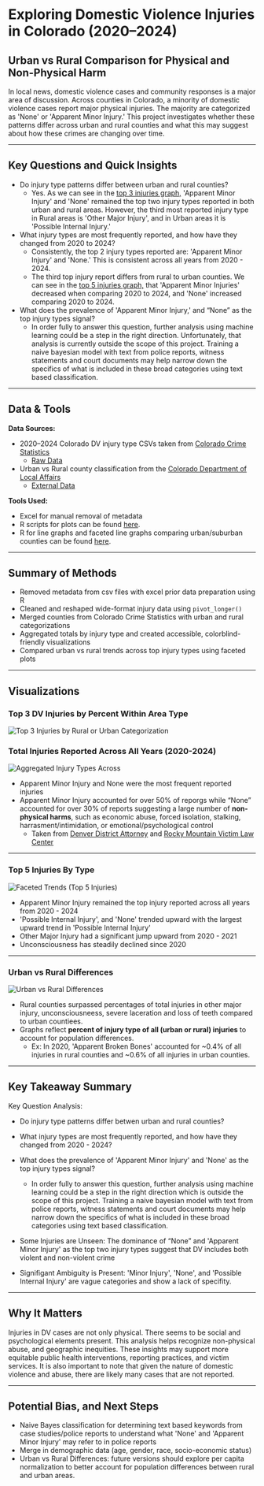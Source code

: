 # Exploring Domestic Violence Injuries in Colorado (2020–2024)  
## Urban vs Rural Comparison for Physical and Non-Physical Harm

In local news, domestic violence cases and community responses is a major area of discussion. Across counties in Colorado, a minority of domestic violence cases report major physical injuries. The majority are categorized as 'None' or 'Apparent Minor Injury.' This project investigates whether these patterns differ across urban and rural counties and what this may suggest about how these crimes are changing over time.

---

## Key Questions and Quick Insights
- Do injury type patterns differ between urban and rural counties?
  - Yes. As we can see in the [top 3 injuries graph,](#Top-3-DV-Injuries-by-Percent-Within-Area-Type) 'Apparent Minor Injury' and 'None' remained the top two injury types reported in both urban and rural areas. However, the third most reported injury type in Rural areas is 'Other Major Injury', and in Urban areas it is 'Possible Internal Injury.'
- What injury types are most frequently reported, and how have they changed from 2020 to 2024?
  - Consistently, the top 2 injury types reported are: 'Apparent Minor Injury' and 'None.' This is consistent across all years from 2020 - 2024.
  - The third top injury report differs from rural to urban counties. We can see in the [top 5 injuries graph,](#top-five-injuries-by-type) that 'Apparent Minor Injuries' decreased when comparing 2020 to 2024, and 'None' increased comparing 2020 to 2024.
- What does the prevalence of 'Apparent Minor Injury,' and “None” as the top injury types signal?
  - In order fully to answer this question, further analysis using machine learning could be a step in the right direction. Unfortunately, that analysis is currently outside the scope of this project. Training a naive bayesian model with text from police reports, witness statements and court documents may help narrow down the specifics of what is included in these broad categories using text based classification.

---

## Data & Tools  
**Data Sources:**  
- 2020–2024 Colorado DV injury type CSVs taken from [Colorado Crime Statistics](https://coloradocrimestats.state.co.us/tops)
  - [Raw Data](/raw_data)
- Urban vs Rural county classification from the [Colorado Department of Local Affairs](https://cdola.colorado.gov/colorado-community-classification)
  - [External Data](/external_data)

**Tools Used:**  
- Excel for manual removal of metadata
- R scripts for plots can be found [here](/scripts/dvScript.R).
- R for line graphs and faceted line graphs comparing urban/suburban counties can be found [here](scripts/RuralUrbanPlots.R).
---

## Summary of Methods  
- Removed metadata from csv files with excel prior data preparation using R
- Cleaned and reshaped wide-format injury data using `pivot_longer()`  
- Merged counties from Colorado Crime Statistics with urban and rural categorizations
- Aggregated totals by injury type and created accessible, colorblind-friendly visualizations  
- Compared urban vs rural trends across top injury types using faceted plots

---

## Visualizations

### **Top 3 DV Injuries by Percent Within Area Type**
![Top 3 Injuries by Rural or Urban Categorization](/outputs/topThreeByArea.png)

### **Total Injuries Reported Across All Years (2020-2024)** 
![Aggregated Injury Types Across](/outputs/dvBarGraphAggregate.png) 
   - Apparent Minor Injury and None were the most frequent reported injuries
   - Apparent Minor Injury accounted for over 50% of reporgs while “None” accounted for over 30% of reports suggesting a large number of **non-physical harms**, such as economic abuse, forced isolation, stalking, harrasment/intimidation, or emotional/psychological control
      - Taken from [Denver District Attorney](https://www.denverda.org/domestic-violence/) and [Rocky Mountain Victim Law Center](https://www.rmvictimlaw.org/learn/legal-information/criminal/domestic-violence-domestic-abuse)
---
### **Top 5 Injuries By Type** 
![**Faceted Trends (Top 5 Injuries)**](/outputs/dvTopFiveFaceted.png)
   - Apparent Minor Injury remained the top injury reported across all years from 2020 - 2024 
   - 'Possible Internal Injury', and 'None' trended upward with the largest upward trend in 'Possible Internal Injury'
   - Other Major Injury had a significant jump upward from 2020 - 2021
   - Unconsciousness has steadily declined since 2020
---
### **Urban vs Rural Differences**
![**Urban vs Rural Differences**](/outputs/urbanVsRuralPlots.png) 
   - Rural counties surpassed percentages of total injuries in other major injury, unconsciousneess, severe laceration and loss of teeth compared to urban countiees.
   - Graphs reflect **percent of injury type of all (urban or rural) injuries** to account for population differences.
     - Ex: In 2020, 'Apparent Broken Bones' accounted for ~0.4% of all injuries in rural counties and ~0.6% of all injuries in urban counties.
---

## Key Takeaway Summary
Key Question Analysis:
- Do injury type patterns differ betwen urban and rural counties?

- What injury types are most frequently reported, and how have they changed from 2020 - 2024?

- What does the prevalence of 'Apparent Minor Injury' and 'None' as the top injury types signal?
  - In order fully to answer this question, further analysis using machine learning could be a step in the right direction which is outside the scope of this project. Training a naive bayesian model with text from police reports, witness statements and court documents may help narrow down the specifics of what is included in these broad categories using text based classification.

- Some Injuries are Unseen: The dominance of “None” and 'Apparent Minor Injury' as the top two injury types suggest that DV includes both violent and non-violent crime

- Signifigant Ambiguity is Present: 'Minor Injury', 'None', and 'Possible Internal Injury' are vague categories and show a lack of specifity.

---

## Why It Matters  
Injuries in DV cases are not only physical. There seems to be social and psychological elements present. This analysis helps recognize non-physical abuse, and geographic inequities. These insights may support more equitable public health interventions, reporting practices, and victim services. It is also important to note that given the nature of domestic violence and abuse, there are likely many cases that are not reported.

---

## Potential Bias, and Next Steps  
- Naive Bayes classification for determining text based keywords from case studies/police reports to understand what 'None' and 'Apparent Minor Injury' may refer to in police reports
- Merge in demographic data (age, gender, race, socio-economic status)  
- Urban vs Rural Differences: future versions should explore per capita normalization to better account for population differences between rural and urban areas.
